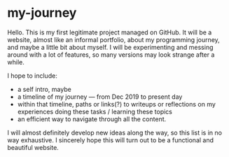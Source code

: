 # my-journey
Hello.
This is my first legitimate project managed on GitHub. It will be a website, almost like an informal portfolio, about my programming journey, and maybe a little bit about myself.
I will be experimenting and messing around with a lot of features, so many versions may look strange after a while.

I hope to include:
- a self intro, maybe
- a timeline of my journey — from Dec 2019 to present day
- within that timeline, paths or links(?) to writeups or reflections on my experiences doing these tasks / learning these topics
- an efficient way to navigate through all the content.

I will almost definitely develop new ideas along the way, so this list is in no way exhaustive.
I sincerely hope this will turn out to be a functional and beautiful website.

